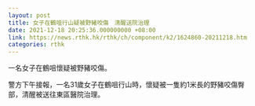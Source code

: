 ```yaml
---
layout: post
title: 女子在鶴咀行山疑被野豬咬傷　清醒送院治理
date: 2021-12-18 20:25:36.000000000 +08:00
link: https://news.rthk.hk/rthk/ch/component/k2/1624860-20211218.htm
categories: rthk
---
```


一名女子在鶴咀懷疑被野豬咬傷。

警方下午接報，一名31歲女子在鶴咀行山時，懷疑被一隻約1米長的野豬咬傷臀部，清醒被送往東區醫院治理。
